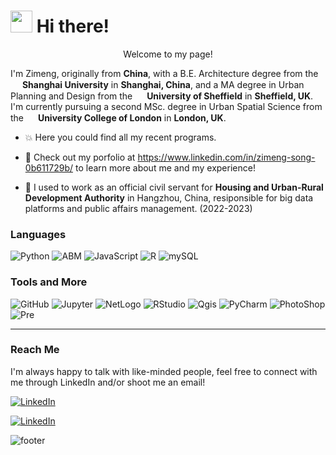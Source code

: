 <h1><img src="https://emojis.slackmojis.com/emojis/images/1612948491/12491/waveboi.gif?1612948491" width="35"/> Hi there!</h1>


<p align="center"> Welcome to my page! </p>

<p> I'm Zimeng, originally from <b>China</b>, with a B.E. Architecture degree from the 
<img src="https://upload.wikimedia.org/wikipedia/en/e/ec/SHU_VI_LOGO.svg" width="15"/> <b>Shanghai University</b> in <b>Shanghai, China</b>, and a MA degree in Urban Planning and Design from the <img src="https://scontent-lhr6-1.xx.fbcdn.net/v/t39.30808-6/312364733_10159919537590259_1376355909264838853_n.jpg?_nc_cat=102&ccb=1-7&_nc_sid=5f2048&_nc_ohc=1X3F6rDnfH0Q7kNvgEdk14c&_nc_ht=scontent-lhr6-1.xx&oh=00_AfBrAhUCFNCHhGwUeEiBiNLsTZz5PsqsU58A5oEfZFmmfQ&oe=663710F4" width="15"/> <b> University of Sheffield</b> in <b>Sheffield, UK</b>. I'm currently pursuing a second MSc. degree in Urban Spatial Science from the <img src="https://i0.wp.com/www.interdisciplinaryitaly.org/wp-content/uploads/2016/01/ucl-logo.png" width="15"/> <b>University College of London</b> in <b>London, UK</b>.</p>

<p>
  
- 💥 Here you could find all my recent programs.

- 📍 Check out my porfolio at https://www.linkedin.com/in/zimeng-song-0b611729b/ to learn more about me and my experience!

- 🏫 I used to work as an official civil servant for <b>Housing and Urban-Rural Development Authority</b> in Hangzhou, China, resiponsible for big data platforms and public affairs management. (2022-2023)
</p>

<h3>Languages</h3>
<p>
  <img alt="Python" src="https://img.shields.io/badge/-Python-f8c256?style=flat-square&logo=Python&logoColor=white" />
  <img alt="ABM" src="https://img.shields.io/badge/ABM-NetLogo-red" />
  <img alt="JavaScript" src="https://img.shields.io/badge/GEE-JavaScript-White" />
  <img alt="R" src="https://img.shields.io/badge/-R-276DC2?style=flat-square&logo=R&logoColor=white" />
  <img alt="mySQL" src="https://img.shields.io/badge/MySQL-00000F?style=flat-square&logo=mysql&logoColor=white" />
  
  
  
</p>
<h3>Tools and More</h3>
<p>
  
  <img alt="GitHub" src="https://img.shields.io/badge/-GitHub-20B2AA?style=flat-square&logo=GitHub&logoColor=#181717" /> 
  <img alt="Jupyter" src="https://img.shields.io/badge/-Jupyter-78C5EF?style=flat-square&logo=Jupyter&logoColor=#F37626" /> 
  <img alt="NetLogo" src="https://img.shields.io/badge/NetLogo-red" /> 
  <img alt="RStudio" src="https://img.shields.io/badge/-RStudio-050505?style=flat-square&logo=Rstudio&logoColor=#75AADB" /> 
  <img alt="Qgis" src="https://img.shields.io/badge/-Qgis-EA7600?style=flat-square&logo=Qgis&logoColor=#589632" /> 
  <img alt="PyCharm" src="https://img.shields.io/badge/-PyCharm-D2B48C?style=flat-square&logo=PyCharm&logoColor=#000000" />
  <img alt="PhotoShop" src="https://img.shields.io/badge/-AdobePhotoShop-black?style=flat-square&logo=adobephotoshop&logoColor=#31A8FF" />
  <img alt="Pre" src="https://img.shields.io/badge/-AdobePremiere-008080?style=flat-square&logo=adobepremierepro&logoColor=#9999FF" />
</p>

---


<h3>Reach Me</h3>
<p>
  I'm always happy to talk with like-minded people, feel free to connect with me through LinkedIn and/or shoot me an email!
  
 <a href="https://www.linkedin.com/in/zimeng-song-0b611729b/" target="_blank"><img alt="LinkedIn" src="https://img.shields.io/badge/linkedin-%230077B5.svg?&style=for-the-badge&logo=linkedin&logoColor=white" /></a>
  
  <a href="mailto:ismine.song@gmail.com" target="_blank"><img alt="LinkedIn" src="https://img.shields.io/badge/Gmail-D14836?style=for-the-badge&logo=gmail&logoColor=white" /></a>
  
  
</p>

<img alt="footer" src=https://raw.githubusercontent.com/trinib/trinib/82213791fa9ff58d3ca768ddd6de2489ec23ffca/images/footer.svg />

